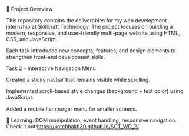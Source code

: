 🚀 Project Overview

This repository contains the deliverables for my web development internship at Skillcraft Technology.
The project focuses on building a modern, responsive, and user-friendly multi-page website using HTML, CSS, and JavaScript.

Each task introduced new concepts, features, and design elements to strengthen front-end development skills.

Task 2 – Interactive Navigation Menu

Created a sticky navbar that remains visible while scrolling.

Implemented scroll-based style changes (background + text color) using JavaScript.

Added a mobile hamburger menu for smaller screens.

🚩 Learning: DOM manipulation, event handling, responsive navigation.
Check it out:https://kotebhakti30.github.io/SCT_WD_2/
